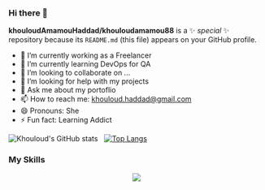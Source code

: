 ### Hi there 👋


**khouloudAmamouHaddad/khouloudamamou88** is a ✨ _special_ ✨ repository because its `README.md` (this file) appears on your GitHub profile.

- 🔭 I’m currently working as a Freelancer
- 🌱 I’m currently learning DevOps for QA
- 👯 I’m looking to collaborate on ...
- 🤔 I’m looking for help with my projects
- 💬 Ask me about my portoflio
- 📫 How to reach me: khouloud.haddad@gmail.com
- 😄 Pronouns: She
- ⚡ Fun fact: Learning Addict


![Khouloud's GitHub stats](https://github-readme-stats.vercel.app/api?username=khouloudamamou88&show_icons=true&theme=algolia) &nbsp;
[![Top Langs](https://github-readme-stats.vercel.app/api/top-langs/?username=khouloudamamou88&theme=algolia)](https://github.com/anuraghazra/github-readme-stats)

<h3>My Skills</h3>

<p align="center">
  <a href="https://skillicons.dev">
    <img src="https://skillicons.dev/icons?i=git,vue,html,docker,angular,laravel,wordpress,php,nodejs,scss" />
  </a>
</p>
